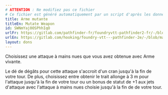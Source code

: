 ```yaml
---
# ATTENTION : Ne modifiez pas ce fichier
# Ce fichier est généré automatiquement par un script d'après les données du module Foundry VTT officiel et de sa traduction
title: Arme mutante
titleEn: Mutate Weapon
id: SWNmYaj0OSPhhIqO
urlFr: https://gitlab.com/pathfinder-fr/foundryvtt-pathfinder2-fr/-/blob/master/data/feats/SWNmYaj0OSPhhIqO.htm
urlEn: https://gitlab.com/hooking/foundry-vtt---pathfinder-2e/-/blob/master/packs/data/feats.db/mutate-weapon.json
layout: dons
---
```

Choisissez une attaque à mains nues que vous avez obtenue avec Arme vivante.

Le dé de dégâts pour cette attaque s'accroit d'un cran jusqu'à la fin de votre tour. De plus, choisissez entre obtenir le trait allonge à 3 m pour l'attaque jusqu'à la fin de votre tour ou un bonus de statut de +1 aux jets d'attaque avec l'attaque à mains nues choisie jusqu'à la fin de de votre tour.
